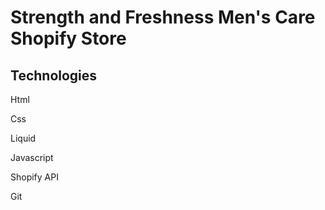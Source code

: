 # Strength and Freshness Men's Care Shopify Store


## Technologies


Html


Css


Liquid


Javascript


Shopify API


Git

